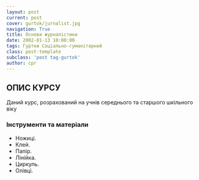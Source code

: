 ```yaml
---
layout: post
current: post
cover: gurtok/jurnalist.jpg
navigation: True
title: Основи журналістики
date: 2002-01-13 10:00:00
tags: Гуртки Соціально-гуманітарний
class: post-template
subclass: 'post tag-gurtok'
author: cpr
---
```


## ОПИС КУРСУ

Даний курс, розрахований на учнів середнього та старшого шкільного віку

### Інструменти та матеріали

 * Ножиці.
 * Клей.
 * Папір.
 * Лінійка.
 * Циркуль.
 * Олівці.

